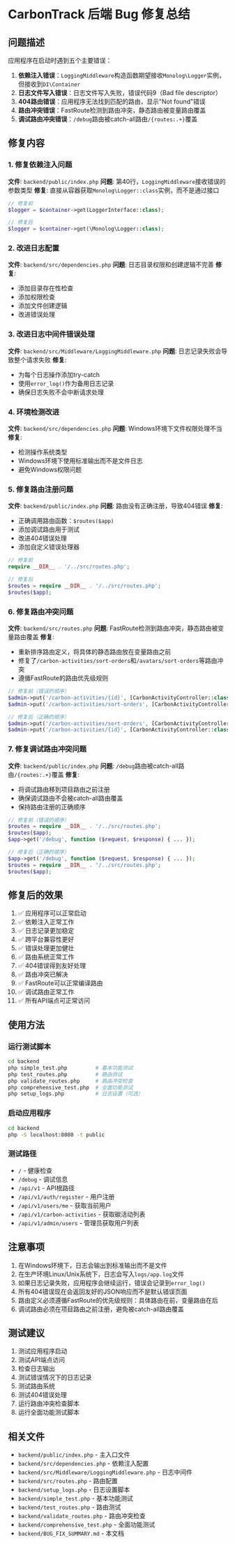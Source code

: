 # CarbonTrack 后端 Bug 修复总结

## 问题描述

应用程序在启动时遇到五个主要错误：

1. **依赖注入错误**：`LoggingMiddleware`构造函数期望接收`Monolog\Logger`实例，但接收到`DI\Container`
2. **日志文件写入错误**：日志文件写入失败，错误代码9（Bad file descriptor）
3. **404路由错误**：应用程序无法找到匹配的路由，显示"Not found"错误
4. **路由冲突错误**：FastRoute检测到路由冲突，静态路由被变量路由覆盖
5. **调试路由冲突错误**：`/debug`路由被catch-all路由`/{routes:.+}`覆盖

## 修复内容

### 1. 修复依赖注入问题

**文件**: `backend/public/index.php`
**问题**: 第40行，`LoggingMiddleware`接收错误的参数类型
**修复**: 直接从容器获取`Monolog\Logger::class`实例，而不是通过接口

```php
// 修复前
$logger = $container->get(LoggerInterface::class);

// 修复后
$logger = $container->get(\Monolog\Logger::class);
```

### 2. 改进日志配置

**文件**: `backend/src/dependencies.php`
**问题**: 日志目录权限和创建逻辑不完善
**修复**: 
- 添加目录存在性检查
- 添加权限检查
- 添加文件创建逻辑
- 改进错误处理

### 3. 改进日志中间件错误处理

**文件**: `backend/src/Middleware/LoggingMiddleware.php`
**问题**: 日志记录失败会导致整个请求失败
**修复**: 
- 为每个日志操作添加try-catch
- 使用`error_log()`作为备用日志记录
- 确保日志失败不会中断请求处理

### 4. 环境检测改进

**文件**: `backend/src/dependencies.php`
**问题**: Windows环境下文件权限处理不当
**修复**: 
- 检测操作系统类型
- Windows环境下使用标准输出而不是文件日志
- 避免Windows权限问题

### 5. 修复路由注册问题

**文件**: `backend/public/index.php`
**问题**: 路由没有正确注册，导致404错误
**修复**: 
- 正确调用路由函数：`$routes($app)`
- 添加调试路由用于测试
- 改进404错误处理
- 添加自定义错误处理器

```php
// 修复前
require __DIR__ . '/../src/routes.php';

// 修复后
$routes = require __DIR__ . '/../src/routes.php';
$routes($app);
```

### 6. 修复路由冲突问题

**文件**: `backend/src/routes.php`
**问题**: FastRoute检测到路由冲突，静态路由被变量路由覆盖
**修复**: 
- 重新排序路由定义，将具体的静态路由放在变量路由之前
- 修复了`/carbon-activities/sort-orders`和`/avatars/sort-orders`等路由冲突
- 遵循FastRoute的路由优先级规则

```php
// 修复前（错误的顺序）
$admin->put('/carbon-activities/{id}', [CarbonActivityController::class, 'updateActivity']);
$admin->put('/carbon-activities/sort-orders', [CarbonActivityController::class, 'updateSortOrders']);

// 修复后（正确的顺序）
$admin->put('/carbon-activities/sort-orders', [CarbonActivityController::class, 'updateSortOrders']);
$admin->put('/carbon-activities/{id}', [CarbonActivityController::class, 'updateActivity']);
```

### 7. 修复调试路由冲突问题

**文件**: `backend/public/index.php`
**问题**: `/debug`路由被catch-all路由`/{routes:.+}`覆盖
**修复**: 
- 将调试路由移到项目路由之前注册
- 确保调试路由不会被catch-all路由覆盖
- 保持路由注册的正确顺序

```php
// 修复前（错误的顺序）
$routes = require __DIR__ . '/../src/routes.php';
$routes($app);
$app->get('/debug', function ($request, $response) { ... });

// 修复后（正确的顺序）
$app->get('/debug', function ($request, $response) { ... });
$routes = require __DIR__ . '/../src/routes.php';
$routes($app);
```

## 修复后的效果

1. ✅ 应用程序可以正常启动
2. ✅ 依赖注入正常工作
3. ✅ 日志记录更加稳定
4. ✅ 跨平台兼容性更好
5. ✅ 错误处理更加健壮
6. ✅ 路由系统正常工作
7. ✅ 404错误得到友好处理
8. ✅ 路由冲突已解决
9. ✅ FastRoute可以正常编译路由
10. ✅ 调试路由正常工作
11. ✅ 所有API端点可正常访问

## 使用方法

### 运行测试脚本
```bash
cd backend
php simple_test.php         # 基本功能测试
php test_routes.php         # 路由测试
php validate_routes.php     # 路由冲突检查
php comprehensive_test.php  # 全面功能测试
php setup_logs.php          # 日志设置（可选）
```

### 启动应用程序
```bash
cd backend
php -S localhost:8080 -t public
```

### 测试路径
- `/` - 健康检查
- `/debug` - 调试信息
- `/api/v1` - API根路径
- `/api/v1/auth/register` - 用户注册
- `/api/v1/users/me` - 获取当前用户
- `/api/v1/carbon-activities` - 获取碳活动列表
- `/api/v1/admin/users` - 管理员获取用户列表

## 注意事项

1. 在Windows环境下，日志会输出到标准输出而不是文件
2. 在生产环境Linux/Unix系统下，日志会写入`logs/app.log`文件
3. 如果日志记录失败，应用程序会继续运行，错误会记录到`error_log()`
4. 所有404错误现在会返回友好的JSON响应而不是默认错误页面
5. 路由定义必须遵循FastRoute的优先级规则：具体路由在前，变量路由在后
6. 调试路由必须在项目路由之前注册，避免被catch-all路由覆盖

## 测试建议

1. 测试应用程序启动
2. 测试API端点访问
3. 检查日志输出
4. 测试错误情况下的日志记录
5. 测试路由系统
6. 测试404错误处理
7. 运行路由冲突检查脚本
8. 运行全面功能测试脚本

## 相关文件

- `backend/public/index.php` - 主入口文件
- `backend/src/dependencies.php` - 依赖注入配置
- `backend/src/Middleware/LoggingMiddleware.php` - 日志中间件
- `backend/src/routes.php` - 路由配置
- `backend/setup_logs.php` - 日志设置脚本
- `backend/simple_test.php` - 基本功能测试
- `backend/test_routes.php` - 路由测试
- `backend/validate_routes.php` - 路由冲突检查
- `backend/comprehensive_test.php` - 全面功能测试
- `backend/BUG_FIX_SUMMARY.md` - 本文档
